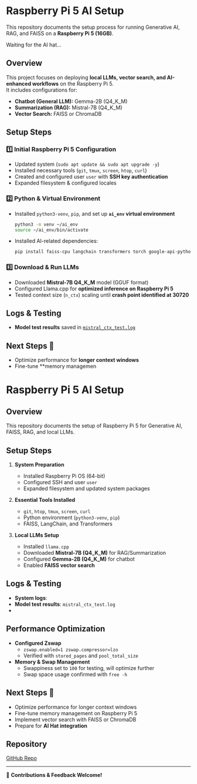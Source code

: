 # Raspberry Pi 5 AI Setup

This repository documents the setup process for running Generative AI, RAG, and FAISS on a **Raspberry Pi 5 (16GB)**.

Waiting for the AI hat...

## Overview

This project focuses on deploying **local LLMs, vector search, and AI-enhanced workflows** on the Raspberry Pi 5.  
It includes configurations for:
- **Chatbot (General LLM):** Gemma-2B (Q4_K_M)
- **Summarization (RAG):** Mistral-7B (Q4_K_M)
- **Vector Search:** FAISS or ChromaDB

## Setup Steps

### 1️⃣ Initial Raspberry Pi 5 Configuration
- Updated system (`sudo apt update && sudo apt upgrade -y`)
- Installed necessary tools (`git`, `tmux`, `screen`, `htop`, `curl`)
- Created and configured user `user` with **SSH key authentication**
- Expanded filesystem & configured locales

### 2️⃣ Python & Virtual Environment
- Installed `python3-venv`, `pip`, and set up **`ai_env` virtual environment**  
  ```bash
  python3 -m venv ~/ai_env
  source ~/ai_env/bin/activate
  ```
- Installed AI-related dependencies:
  ```bash
  pip install faiss-cpu langchain transformers torch google-api-python-client google-auth
  ```

### 3️⃣ Download & Run LLMs
- Downloaded **Mistral-7B Q4_K_M** model (GGUF format)
- Configured Llama.cpp for **optimized inference on Raspberry Pi 5**
- Tested context size (`n_ctx`) scaling until **crash point identified at 30720**

## Logs & Testing 
- **Model test results** saved in [`mistral_ctx_test.log`](mistral_ctx_test.log)

## Next Steps 🚀
- Optimize performance for **longer context windows**
- Fine-tune **memory managemen

# Raspberry Pi 5 AI Setup

## Overview
This repository documents the setup of Raspberry Pi 5 for Generative AI, FAISS, RAG, and local LLMs.
## Setup Steps
1. **System Preparation**
   - Installed Raspberry Pi OS (64-bit)
   - Configured SSH and user `user`
   - Expanded filesystem and updated system packages

2. **Essential Tools Installed**
   - `git`, `htop`, `tmux`, `screen`, `curl`
   - Python environment (`python3-venv`, `pip`)
   - FAISS, LangChain, and Transformers

3. **Local LLMs Setup**
   - Installed `llama.cpp`
   - Downloaded **Mistral-7B (Q4_K_M)** for RAG/Summarization
   - Configured **Gemma-2B (Q4_K_M)** for chatbot
   - Enabled **FAISS vector search**

## Logs & Testing
- **System logs**: 
- **Model test results**: `mistral_ctx_test.log`
- 

## Performance Optimization
- **Configured Zswap**
  - `zswap.enabled=1 zswap.compressor=lzo`
  - Verified with `stored_pages` and `pool_total_size`
- **Memory & Swap Management**
  - Swappiness set to `100` for testing, will optimize further
  - Swap space usage confirmed with `free -h`

## Next Steps 🚀
- Optimize performance for longer context windows
- Fine-tune memory management on Raspberry Pi 5
- Implement vector search with FAISS or ChromaDB
- Prepare for **AI Hat integration**

## Repository
[GitHub Repo](https://github.com/rrwiren/rpi5-ai-setup)

---

📌 **Contributions & Feedback Welcome!**

